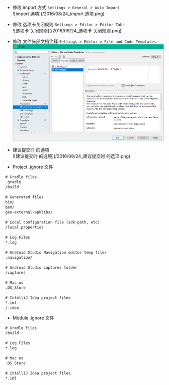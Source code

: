 - 修改 import 方式 `Settings > General > Auto Import`  
![import 选项](/2016/08/24_import 选项.png)  

- 修改 选项卡关闭规则 `Settings > Editor > Editor Tabs`  
![选项卡 关闭规则](/2016/08/24_选项卡 关闭规则.png)  

- 修改 文件头部文档注释 `Settings > Editor > File and Code Templates`  
![文件头部文档注释](/2016/08/24_文件头部文档注释.png)  

- 建议提交时 的选项  
![建议提交时 的选项](/2016/08/24_建议提交时 的选项.png)  

- Project .ignore 文件
```
# Gradle files
.gradle
/build

# Generated files
bin/
gen/
gen-external-apklibs/

# Local configuration file (sdk path, etc)
/local.properties

# Log Files
*.log

# Android Studio Navigation editor temp files
.navigation/

# Android Studio captures folder
/captures

# Mac os
.DS_Store

# IntelliJ Idea project files
*.iml
/.idea
```

- Module .ignore 文件
```
# Gradle files
/build

# Log Files
*.log

# Mac os
.DS_Store

# IntelliJ Idea project files
*.iml
```
